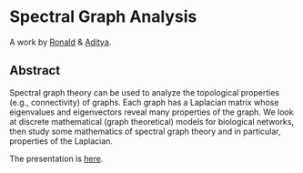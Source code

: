 # Spectral Graph Analysis

A work by [Ronald](https://github.com/huidr) & [Aditya](https://github.com/ThatFarziGamer).

## Abstract

Spectral graph theory can be used to analyze the topological
properties (e.g., connectivity) of graphs. Each graph has a
Laplacian matrix whose eigenvalues and eigenvectors reveal
many properties of the graph. We look at discrete
mathematical (graph theoretical) models for biological
networks, then study some mathematics of spectral graph
theory and in particular, properties of the Laplacian.

The presentation is [here](presentation.pdf).
